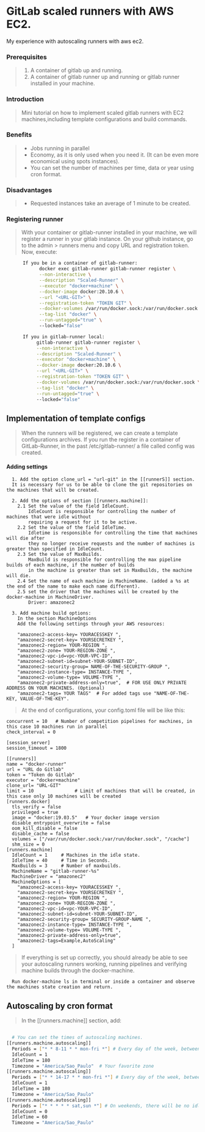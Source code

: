 <html>
  <body>
    <h1> GitLab scaled runners with AWS EC2. </h1>
    My experience with autoscaling runners with aws ec2.
   
   <h3> Prerequisites </h3>
    
   >   1. A container of gitlab up and running.
   >   2. A container of gitlab runner up and running or gitlab runner installed in your machine.
   
   <h3> Introduction </h3>
  
   >  Mini tutorial on how to implement scaled gitlab runners with EC2 machines,including template configurations 
      and build commands.
    
   <h3> Benefits </h3>
   
   > - Jobs running in parallel
   > - Economy, as it is only used when you need it. (It can be even more economical using spots instances).
   > - You can set the number of machines per time, data or year using cron format.
    
   <h3> Disadvantages </h3>
   
   > - Requested instances take an average of 1 minute to be created.
    
   <h3>  Registering runner </h3>
    
  >    With your container or gitlab-runner installed in your machine, we will register a runner in your gitlab instance.
  >    On your github instance, go to the admin > runners menu and copy URL and registration token.
  >    Now, execute:
    
  ```sh
        If you be in a container of gitlab-runner:
              docker exec gitlab-runner gitlab-runner register \
              --non-interactive \
              --description "Scaled-Runner" \
              --executor "docker+machine" \
              --docker-image docker:20.10.6 \
              --url "<URL-GIT>" \
              --registration-token "TOKEN GIT" \
              --docker-volumes /var/run/docker.sock:/var/run/docker.sock \
              --tag-list "docker" \
              --run-untagged="true" \ 
              --locked="false"
   ```
   ```sh
         If you in gitlab-runner local:
              gitlab-runner gitlab-runner register \
              --non-interactive \
              --description "Scaled-Runner" \
              --executor "docker+machine" \
              --docker-image docker:20.10.6 \
              --url "<URL-GIT>" \
              --registration-token "TOKEN GIT" \
              --docker-volumes /var/run/docker.sock:/var/run/docker.sock \
              --tag-list "docker" \
              --run-untagged="true" \ 
              --locked="false"
   ```
   
  ## Implementation of template configs 
  > When the runners will be registered, we can create a template configurations archives.
  > If you run the register in a container of GitLab-Runner, in the past /etc/gitlab-runner/ a file called config was created.
  
  #### Adding settings
  ```
    1. Add the option clone_url = "url-git" in the [[runnerS]] section.
    It is necessary for us to be able to clone the git repositories on the machines that will be created.
  ```
  ```
    2. Add the options of section [[runners.machine]]:
      2.1 Set the value of the field IdleCount.
          IdleCount is responsible for controlling the number of machines that were idle without 
          requiring a request for it to be active.
      2.2 Set the value of the field IdleTime.
          Idletime is responsible for controlling the time that machines will die after
          they no longer receive requests and the number of machines is greater than specified in IdleCount.
      2.3 Set the value of MaxBuilds.
          MaxBuild is responsible for controlling the max pipeline builds of each machine, if the number of builds
          in the machine is greater than set in MaxBuilds, the machine will die.
      2.4 Set the name of each machine in MachineName. (added a %s at the end of the name to make each name different).
      2.5 set the driver that the machines will be created by the docker-machine in MachineDriver.
          Driver: amazonec2
  ```
  ```
    3. Add machine build options:
      In the section MachineOptions
      Add the following settings through your AWS resources:
    
      "amazonec2-access-key= YOURACESSKEY ",
      "amazonec2-secret-key= YOURSECRETKEY ",
      "amazonec2-region= YOUR-REGION ",
      "amazonec2-zone= YOUR-REGION-ZONE ",
      "amazonec2-vpc-id=vpc-YOUR-VPC-ID",
      "amazonec2-subnet-id=subnet-YOUR-SUBNET-ID",
      "amazonec2-security-group= NAME-OF-THE-SECURITY-GROUP ",
      "amazonec2-instance-type= INSTANCE-TYPE ",
      "amazonec2-volume-type= VOLUME-TYPE ",
      "amazonec2-private-address-only=true",  # FOR USE ONLY PRIVATE ADDRESS ON YOUR MACHINES. (Optional)
      "amazonec2-tags= YOUR TAGS"  # For added tags use "NAME-OF-THE-KEY, VALUE-OF-THE-KEY". 
  ```
  
  > At the end of configurations, your config.toml file will be like this:
   
  ```
concurrent = 10   # Number of competition pipelines for machines, in this case 10 machines run in parallel
check_interval = 0

[session_server]
  session_timeout = 1800

[[runners]]
  name = "docker-runner"
  url = "URL do Gitlab"
  token = "Token do Gitlab"
  executor = "docker+machine"
  clone_url= "URL-GIT"
  limit = 10               # Limit of machines that will be created, in this case only 10 machines will be created
  [runners.docker]
    tls_verify = false
    privileged = true 
    image = "docker:19.03.5"   # Your docker image version
    disable_entrypoint_overwrite = false
    oom_kill_disable = false
    disable_cache = false
    volumes = ["/var/run/docker.sock:/var/run/docker.sock", "/cache"]
    shm_size = 0
  [runners.machine]
    IdleCount = 1     # Machines in the idle state.
    IdleTime = 40     # Time in Seconds.
    MaxBuilds = 3     # Number of maxbuilds.
    MachineName = "gitlab-runner-%s"
    MachineDriver = "amazonec2"
    MachineOptions = [
      "amazonec2-access-key= YOURACESSKEY ",
      "amazonec2-secret-key= YOURSECRETKEY ",
      "amazonec2-region= YOUR-REGION ",
      "amazonec2-zone= YOUR-REGION-ZONE ",
      "amazonec2-vpc-id=vpc-YOUR-VPC-ID",
      "amazonec2-subnet-id=subnet-YOUR-SUBNET-ID",
      "amazonec2-security-group= SECURITY-GROUP-NAME ",
      "amazonec2-instance-type= INSTANCE-TYPE ",
      "amazonec2-volume-type= VOLUME-TYPE ",
      "amazonec2-private-address-only=true",
      "amazonec2-tags=Example,AutoScaling"
    ]

  ```
  > If everything is set up correctly, you should already be able to see your autoscaling runners working,
    running pipelines and verifying machine builds through the docker-machine.
  ``` 
    Run docker-machine ls in terminal or inside a container and observe the machines state creation and return.
  ```
    
  ## Autoscaling by cron format
    
  > In the [[runners.machine]] section, add:
    
  ```sh
    
    # You can set the times of autoscaling machines.
  [[runners.machine.autoscaling]]
    Periods = ["* * 8-11 * * mon-fri *"] # Every day of the week, between 8:00am and 11:59am, there will be an idle machine.
    IdleCount = 1
    IdleTime = 180
    Timezone = "America/Sao_Paulo"  # Your favorite zone
  [[runners.machine.autoscaling]]
    Periods = ["* * 14-17 * * mon-fri *"] # Every day of the week, between 14:00pm and 17:59, there will be an idle machine.
    IdleCount = 1
    IdleTime = 180
    Timezone = "America/Sao_Paulo"
  [[runners.machine.autoscaling]]
    Periods = ["* * * * * sat,sun *"] # On weekends, there will be no idle machines.
    IdleCount = 0
    IdleTime = 60
    Timezone = "America/Sao_Paulo"
    
  ```
  
  </body>
</html>

